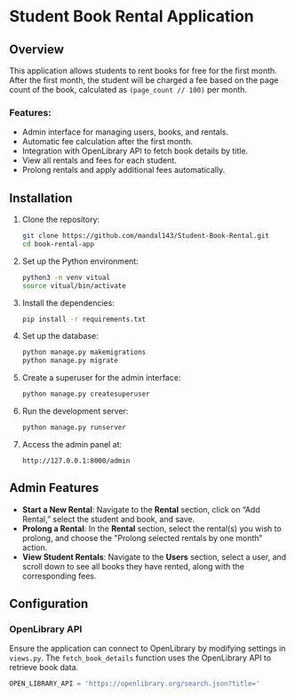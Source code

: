 # Student Book Rental Application

## Overview
This application allows students to rent books for free for the first month. After the first month, the student will be charged a fee based on the page count of the book, calculated as `(page_count // 100)` per month.

### Features:
- Admin interface for managing users, books, and rentals.
- Automatic fee calculation after the first month.
- Integration with OpenLibrary API to fetch book details by title.
- View all rentals and fees for each student.
- Prolong rentals and apply additional fees automatically.

## Installation

1. Clone the repository:
    ```bash
    git clone https://github.com/mandal143/Student-Book-Rental.git
    cd book-rental-app
    ```
2. Set up the Python environment:
    ```bash
    python3 -m venv vitual
    source vitual/bin/activate
    ```

3. Install the dependencies:
    ```bash
    pip install -r requirements.txt
    ```

4. Set up the database:
    ```bash
    python manage.py makemigrations
    python manage.py migrate
    ```

5. Create a superuser for the admin interface:
    ```bash
    python manage.py createsuperuser
    ```

6. Run the development server:
    ```bash
    python manage.py runserver
    ```

7. Access the admin panel at:
    ```
    http://127.0.0.1:8000/admin
    ```

## Admin Features
- **Start a New Rental**: Navigate to the **Rental** section, click on “Add Rental,” select the student and book, and save.
- **Prolong a Rental**: In the **Rental** section, select the rental(s) you wish to prolong, and choose the "Prolong selected rentals by one month" action.
- **View Student Rentals**: Navigate to the **Users** section, select a user, and scroll down to see all books they have rented, along with the corresponding fees.

## Configuration
### OpenLibrary API
Ensure the application can connect to OpenLibrary by modifying settings in `views.py`. The `fetch_book_details` function uses the OpenLibrary API to retrieve book data.

```python
OPEN_LIBRARY_API = 'https://openlibrary.org/search.json?title='
